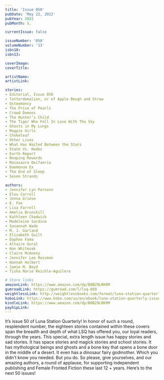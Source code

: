 ```yaml
---
title: 'Issue 050'
pubDate: 'May 22, 2022'
pubYear: 2022
pubMonth: 5,

currentIssue: false

issueNumber: '050'
volumeNumber: '13'
isbn10: 
isbn13: 

coverImage: 
coverTitle: 

artistName: 
artistLink: 

stories:
- Editorial, Issue 050
- Tatterdemalion, or of Apple Bough and Straw
- Osteomancy
- The Price of Pearls
- Crowd Demons
- The Hunter’s Child
- The Tiger Who Fell In Love With The Sky
- Ghosts in My Lungs
- Magpie Girls
- Chokeleaf
- Other Lives
- What Has Waited Between the Stars
- State Vs. Hades
- Earth Report
- Reaping Rewards
- Maiasaura Deifaeria
- Daemonum Ex
- The End of Sleep
- Seven Strands

authors:
- Jennifer Lyn Parsons
- Elou Carroll
- Jenna Grieve
- E. Fox
- Lisa Farrell
- Amelia Brunskill
- Kathleen Chadwick
- Madeleine Sardina
- Savannah Wade
- M. J. Garland
- Elizabeth Guilt
- Daphne Fama
- Altaire Gural
- Han Whiteoak
- Claire McAneny
- Jennifer Lee Rossman
- Hannah Hulbert
- Jamie M. Boyd
- Tisha Marie Reichle-Aguilera

# Store links
amazonLink: https://www.amazon.com/dp/B0B29LRK9M
gumroadLink: https://gumroad.com/l/lsq-050
weightlessLink: http://weightlessbooks.com/format/luna-station-quarterly-issue-50
koboLink: https://www.kobo.com/us/en/ebook/luna-station-quarterly-issue-050
kindleLink: https://www.amazon.com/dp/B0B29LRK9M
payhipLink: 
---
```


It’s issue 50 of Luna Station Quarterly!
In honor of such a round, resplendent number, the eighteen stories contained within these covers span the breadth and depth of what LSQ has offered you, our loyal readers, through the years.
This special, extra length issue has happy stories and sad stories. It has space stories and magick stories and school stories. It has mythological beings and ghosts and a bone key that opens a bone door in the middle of a desert.
It even has a dinosaur fairy godmother. Which you didn’t know you needed. But you do.
So please, give yourselves, and our amazing authors, a round of applause, for supporting independent publishing and Female Fronted Fiction these last 12 + years. Here’s to the next 50 issues!
